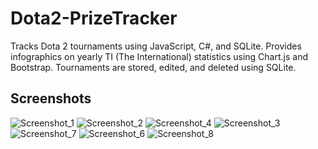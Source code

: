# Dota2-PrizeTracker
Tracks Dota 2 tournaments using JavaScript, C#, and SQLite. Provides infographics on yearly TI (The International) statistics using Chart.js and Bootstrap. Tournaments are stored, edited, and deleted using SQLite.

Screenshots
---

![Screenshot_1](https://user-images.githubusercontent.com/32879280/108285829-d1658580-713c-11eb-8f2b-ef486b6fd84f.jpg)
![Screenshot_2](https://user-images.githubusercontent.com/32879280/108285837-d75b6680-713c-11eb-95e1-146aef50ee8b.jpg)
![Screenshot_4](https://user-images.githubusercontent.com/32879280/108286475-fefefe80-713d-11eb-9f81-81c79a981cf5.jpg)
![Screenshot_3](https://user-images.githubusercontent.com/32879280/108286486-03c3b280-713e-11eb-917e-5d9aa08ac93a.jpg)
![Screenshot_7](https://user-images.githubusercontent.com/32879280/108287169-3d48ed80-713f-11eb-964d-f087561d9bfb.jpg)
![Screenshot_6](https://user-images.githubusercontent.com/32879280/108286494-06bea300-713e-11eb-8f1e-a68202911d85.jpg)
![Screenshot_8](https://user-images.githubusercontent.com/32879280/108287171-3d48ed80-713f-11eb-96dd-ebe5fd7de96e.jpg)
